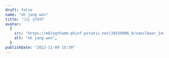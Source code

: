 ```yaml
---
draft: false
name: "oh jang won"
title: "그는 신이야"
avatar:
  {
    src: "https://mblogthumb-phinf.pstatic.net/20150906_8/naeilbear_1441520374596vkwRJ_JPEG/%B1%B3%B4%DC%C0%CF%B1%E2%BF%C0%C0%E5%BF%F8%BD%DC.JPG?type=w2",
    alt: "oh jang won",
  }
publishDate: "2022-11-09 15:39"
---
```

